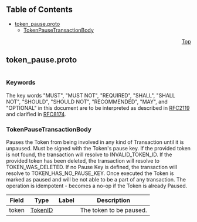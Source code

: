 ## Table of Contents

- [token_pause.proto](#token_pause-proto)
    - [TokenPauseTransactionBody](#proto-TokenPauseTransactionBody)
  



<a name="token_pause-proto"></a>
<p align="right"><a href="#top">Top</a></p>

## token_pause.proto
#

### Keywords
The key words "MUST", "MUST NOT", "REQUIRED", "SHALL", "SHALL NOT",
"SHOULD", "SHOULD NOT", "RECOMMENDED", "MAY", and "OPTIONAL" in this
document are to be interpreted as described in
[RFC2119](https://www.ietf.org/rfc/rfc2119) and clarified in
[RFC8174](https://www.ietf.org/rfc/rfc8174).


<a name="proto-TokenPauseTransactionBody"></a>

### TokenPauseTransactionBody
Pauses the Token from being involved in any kind of Transaction until it is unpaused.
Must be signed with the Token's pause key.
If the provided token is not found, the transaction will resolve to INVALID_TOKEN_ID.
If the provided token has been deleted, the transaction will resolve to TOKEN_WAS_DELETED.
If no Pause Key is defined, the transaction will resolve to TOKEN_HAS_NO_PAUSE_KEY.
Once executed the Token is marked as paused and will be not able to be a part of any transaction.
The operation is idempotent - becomes a no-op if the Token is already Paused.


| Field | Type | Label | Description |
| ----- | ---- | ----- | ----------- |
| token | [TokenID](#proto-TokenID) |  | The token to be paused. |





 <!-- end messages -->

 <!-- end enums -->

 <!-- end HasExtensions -->

 <!-- end services -->


